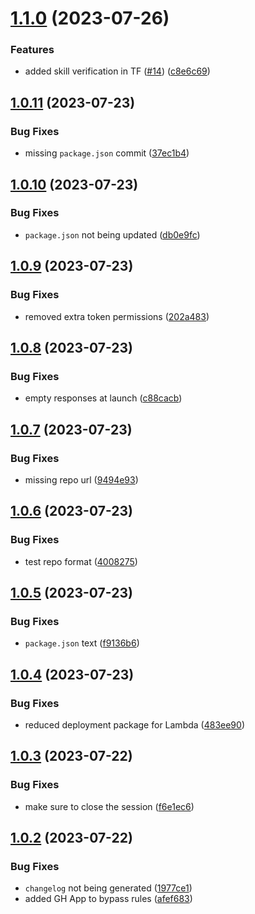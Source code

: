# [1.1.0](https://github.com/GonzaloHirsch/alexa-skill-movie-integrations/compare/v1.0.11...v1.1.0) (2023-07-26)


### Features

* added skill verification in TF ([#14](https://github.com/GonzaloHirsch/alexa-skill-movie-integrations/issues/14)) ([c8e6c69](https://github.com/GonzaloHirsch/alexa-skill-movie-integrations/commit/c8e6c690fd14f8ed28b7b7ca57661c6df06d5591))

## [1.0.11](https://github.com/GonzaloHirsch/alexa-skill-movie-integrations/compare/v1.0.10...v1.0.11) (2023-07-23)


### Bug Fixes

* missing `package.json` commit ([37ec1b4](https://github.com/GonzaloHirsch/alexa-skill-movie-integrations/commit/37ec1b45617e1793c4456b3860b2ab4bed15e2ff))

## [1.0.10](https://github.com/GonzaloHirsch/alexa-skill-movie-integrations/compare/v1.0.9...v1.0.10) (2023-07-23)


### Bug Fixes

* `package.json` not being updated ([db0e9fc](https://github.com/GonzaloHirsch/alexa-skill-movie-integrations/commit/db0e9fc4e688319c27a36162a6bafb615751e0e6))

## [1.0.9](https://github.com/GonzaloHirsch/alexa-skill-movie-integrations/compare/v1.0.8...v1.0.9) (2023-07-23)


### Bug Fixes

* removed extra token permissions ([202a483](https://github.com/GonzaloHirsch/alexa-skill-movie-integrations/commit/202a48341be7da71ea25df9bea5dffdaa18eb827))

## [1.0.8](https://github.com/GonzaloHirsch/alexa-skill-movie-integrations/compare/v1.0.7...v1.0.8) (2023-07-23)


### Bug Fixes

* empty responses at launch ([c88cacb](https://github.com/GonzaloHirsch/alexa-skill-movie-integrations/commit/c88cacba2657d4d783cf9b09ec1d810eae12d561))

## [1.0.7](https://github.com/GonzaloHirsch/alexa-skill-movie-integrations/compare/v1.0.6...v1.0.7) (2023-07-23)


### Bug Fixes

* missing repo url ([9494e93](https://github.com/GonzaloHirsch/alexa-skill-movie-integrations/commit/9494e934d888d81efe389853495146aa46d25f89))

## [1.0.6](https://github.com/GonzaloHirsch/alexa-skill-movie-integrations/compare/v1.0.5...v1.0.6) (2023-07-23)


### Bug Fixes

* test repo format ([4008275](https://github.com/GonzaloHirsch/alexa-skill-movie-integrations/commit/4008275ec6587bf8151135222746177922f45570))

## [1.0.5](https://github.com/GonzaloHirsch/alexa-skill-movie-integrations/compare/v1.0.4...v1.0.5) (2023-07-23)


### Bug Fixes

* `package.json` text ([f9136b6](https://github.com/GonzaloHirsch/alexa-skill-movie-integrations/commit/f9136b60a90d9cbae41048baf4e808e6f1e7eb3e))

## [1.0.4](https://github.com/GonzaloHirsch/alexa-skill-movie-integrations/compare/v1.0.3...v1.0.4) (2023-07-23)


### Bug Fixes

* reduced deployment package for Lambda ([483ee90](https://github.com/GonzaloHirsch/alexa-skill-movie-integrations/commit/483ee902f3b1a2b298f838cc191f933999029ce3))

## [1.0.3](https://github.com/GonzaloHirsch/alexa-skill-movie-integrations/compare/v1.0.2...v1.0.3) (2023-07-22)


### Bug Fixes

* make sure to close the session ([f6e1ec6](https://github.com/GonzaloHirsch/alexa-skill-movie-integrations/commit/f6e1ec69f7172282201aa0c8a9ce62797750b0f7))

## [1.0.2](https://github.com/GonzaloHirsch/alexa-skill-movie-integrations/compare/v1.0.1...v1.0.2) (2023-07-22)


### Bug Fixes

* `changelog` not being generated ([1977ce1](https://github.com/GonzaloHirsch/alexa-skill-movie-integrations/commit/1977ce1fc7eb73921e9915a079e6c4b6b7c8a771))
* added GH App to bypass rules ([afef683](https://github.com/GonzaloHirsch/alexa-skill-movie-integrations/commit/afef68332c9a49c5da30ccee8a16736ad4973e5d))
